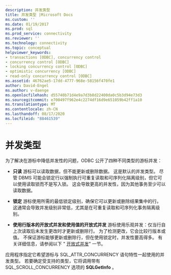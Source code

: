 ```yaml
---
description: 并发类型
title: 并发类型 |Microsoft Docs
ms.custom: ''
ms.date: 01/19/2017
ms.prod: sql
ms.prod_service: connectivity
ms.reviewer: ''
ms.technology: connectivity
ms.topic: conceptual
helpviewer_keywords:
- transactions [ODBC], concurrency control
- concurrency control [ODBC]
- locking concurrency control [ODBC]
- optimistic concurrency [ODBC]
- read-only concurrency control [ODBC]
ms.assetid: 46762ae5-17dd-4777-968e-58156f470fe1
author: David-Engel
ms.author: v-daenge
ms.openlocfilehash: d55740b71d4e9a7d3b8d22400da0c5b3d94e73d3
ms.sourcegitcommit: e700497f962e4c2274df16d9e651059b42ff1a10
ms.translationtype: MT
ms.contentlocale: zh-CN
ms.lasthandoff: 08/17/2020
ms.locfileid: "88461539"
---
```

# <a name="concurrency-types"></a>并发类型
为了解决在游标中降低并发性的问题，ODBC 公开了四种不同类型的游标并发：  
  
-   **只读** 游标可以读取数据，但不能更新或删除数据。 这是默认的并发类型。 尽管 DBMS 可能会锁定行以强制执行可重复读取和可序列化隔离级别，但它可以使用读取锁而不是写入锁。 这会导致更高的并发性，因为其他事务至少可以读取数据。  
  
-   **锁定** 游标使用所需的最低锁定级别，确保它可以更新或删除结果集中的行。 这通常会导致并发级别非常低，尤其是在可重复读取和可序列化事务隔离级别。  
  
-   **使用行版本的开放式并发和使用值的开放式并发** 游标使用乐观并发：仅当行自上次读取后未发生更改时才更新或删除行。 为了检测更改，它会比较行版本或值。 不保证游标能够更新或删除行，但在使用锁定时，并发性要高得多。 有关详细信息，请参阅以下 " [开放式并发](../../../odbc/reference/develop-app/optimistic-concurrency.md)" 一节。  
  
 应用程序指定它希望游标与 SQL_ATTR_CONCURRENCY 语句特性一起使用的并发类型。 若要确定受支持的类型，它将调用带有 SQL_SCROLL_CONCURRENCY 选项的 **SQLGetInfo** 。
